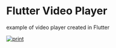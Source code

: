 # Flutter Video Player
example of video player created in Flutter

[![print](https://www.arcadestudio.com.br/img/flutter_player.png)](http://www.leonardopinho.com/)
